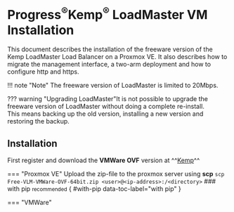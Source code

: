 # **Progress**<sup>&reg;</sup>Kemp<sup>&reg;</sup> LoadMaster VM Installation
This document describes the installation of the freeware version of the Kemp LoadMaster Load Balancer on a Proxmox VE.
It also describes how to migrate the management interface, a two-arm deployment and how to configure http and https.

!!! note "Note"
    The freeware version of LoadMaster is limited to 20Mbps.

??? warning "Upgrading LoadMaster"It is not possible to upgrade the freeware version of LoadMaster without doing a complete re-install.<br>
    This means backing up the old version, installing a new version and restoring the backup.

## Installation
First register and download the **VMWare OVF** version at ^^[Kemp](https://freeloadbalancer.com)^^

=== "Proxmox VE"
    Upload the zip-file to the proxmox server using **scp**
    `scp Free-VLM-VMWare-OVF-64bit.zip <user>@<ip-address>:/<directory>`
    ### with pip <small>recommended</small> { #with-pip data-toc-label="with pip" }

=== "VMWare"
